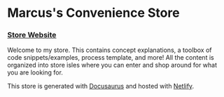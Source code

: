 # Marcus's Convenience Store

### [Store Website](https://store.marcusv.me)

Welcome to my store. This contains concept explanations, a toolbox of code snippets/examples, process template, and more!
All the content is organized into store isles where you can enter and shop around for what you are looking for.

This store is generated with [Docusaurus](https://docusaurus.io/) and hosted with [Netlify](https://www.netlify.com/).
